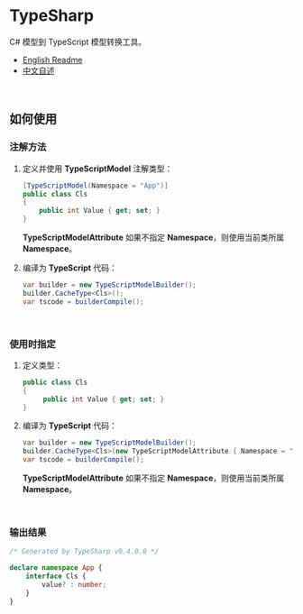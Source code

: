 # TypeSharp

C# 模型到 TypeScript 模型转换工具。

- [English Readme](https://github.com/zmjack/TypeSharp/blob/master/README.md)
- [中文自述](https://github.com/zmjack/TypeSharp/blob/master/README.cn.md)

<br/>

## 如何使用

### 注解方法

1. 定义并使用 **TypeScriptModel** 注解类型：

   ```C#
   [TypeScriptModel(Namespace = "App")]
   public class Cls
   {
       public int Value { get; set; }
   }
   ```
   
   **TypeScriptModelAttribute** 如果不指定 **Namespace**，则使用当前类所属 **Namespace**。
   
2. 编译为 **TypeScript** 代码：

   ```C#
   var builder = new TypeScriptModelBuilder();
   builder.CacheType<Cls>();
   var tscode = builderCompile();
   ```


<br/>

### 使用时指定

1. 定义类型：

   ```C#
   public class Cls
   {
        public int Value { get; set; }
   }
   ```

2. 编译为 **TypeScript** 代码：

   ```C#
   var builder = new TypeScriptModelBuilder();
   builder.CacheType<Cls>(new TypeScriptModelAttribute { Namespace = "App" });
   var tscode = builderCompile();
   ```

   **TypeScriptModelAttribute** 如果不指定 **Namespace**，则使用当前类所属 **Namespace**。

<br/>

### 输出结果

```typescript
/* Generated by TypeSharp v0.4.0.0 */

declare namespace App {
    interface Cls {
        value? : number;
    }
}
```

